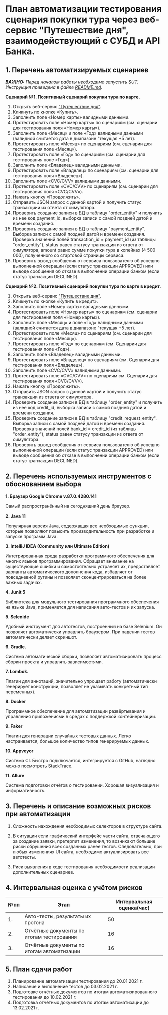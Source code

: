# План автоматизации тестирования сценария покупки тура через веб-сервис "Путешествие дня", взаимодействующий с СУБД и API Банка.

## 1. Перечень автоматизируемых сценариев
***ВАЖНО:** Перед началом работы необходимо запустить SUT. Инструкция приведена в файле [README.md](https://github.com/komisuomi/QA_Diploma/blob/master/README.md)*.

**Сценарий №1. Позитивный сценарий покупки тура по карте.**
1. Открыть веб-сервис ["Путешествие дня"](http://localhost:8080/).
2. Кликнуть по кнопке «Купить».
3. Заполнить поле «Номер карты» валидными данными.
4. Протестировать поле «Номер карты» по сценариям (см. сценарии для тестирования поля «Номер карты»).
5. Заполнить поле «Месяц» и поле «Год» валидными данными (валидной считается дата в диапазоне "текущая +5 лет).
6. Протестировать поле «Месяц» по сценариям (см. сценарии для тестирования поле «Месяц»).
7. Протестировать поле «Год» по сценариям (см. сценарии для тестирования поле «Год»).
8. Заполнить поле «Владелец» валидными данными.
9. Протестировать поле «Владелец» по сценариям (см. сценарии для тестирования поля «Владелец»).
10. Заполнить поле «CVC/CVV» валидными данными.
11. Протестировать поле «CVC/CVV» по сценариям (см. сценарии для тестирования поля «CVC/CVV»).
12. Нажать кнопку «Продолжить».
13. Отправить JSON запрос с данной картой и получить статус  транзакциии из ответа от симулятора.
14. Проверить создание записи в БД в таблицу "order_entity" и получить из нее код payment_id, выборка записи с самой поздней датой и времени создания.
15. Проверить создание записи в БД в таблицу "payment_entity". Выборка записи с самой поздней датой и времени создания. Проверка значений полей transaction_id = payment_id (из таблицы "order_entity"), status равен статусу транзакции из ответа от симулятора, amount равно сумме покупки тура в копейках (4 500 000), полученного со стартовой страницы сервиса.
16. Проверить вывод сообщения от сервиса пользователю об успешно выполненной операции (если статус транзакции APPROVED) или выводе сообщения об отказе в выполнении операции банком (если статус транзакции DECLINED).

**Сценарий №2. Позитивный сценарий покупки тура по карте в кредит.**
1. Открыть веб-сервис ["Путешествие дня"](http://localhost:8080/).
2. Кликнуть по кнопке «Купить в кредит».
3. Заполнить поле «Номер карты» валидными данными.
4. Протестировать поле «Номер карты» по сценариям (см. сценарии для тестирования поля «Номер карты»).
5. Заполнить поле «Месяц» и поле «Год» валидными данными (валидной считается дата в диапазоне "текущая +5 лет).
6. Протестировать поле «Месяц» по сценариям (см. сценарии для тестирования поле «Месяц»).
7. Протестировать поле «Год» по сценариям (см. Сценарии для тестирования поле «Год»).
8. Заполнить поле «Владелец» валидными данными.
9. Протестировать поле «Владелец» по сценариям (см. Сценарии для тестирования поля «Владелец»).
10. Заполнить поле «CVC/CVV» валидными данными.
11. Протестировать поле «CVC/CVV» по сценариям см. Сценарии для тестирования поля «CVC/CVV»).
12. Нажать кнопку «Продолжить».
13. Отправить JSON запрос с данной картой и получить статус транзакции из ответа от симулятора.
14. Проверить создание записи в БД в таблицу "order_entity" и получить из нее код credit_id, выборка записи с самой поздней датой и времени создания.
15. Проверить создание записи в БД в таблицу "credit_request_entity". Выборка записи с самой поздней датой и времени создания. Проверка значений полей bank_id = credit_id (из таблицы "order_entity"), status равен статусу транзакции из ответа от симулятора.
16. Проверить вывод сообщения от сервиса пользователю об успешно выполненной операции (если статус транзакции APPROVED) или выводе сообщения об отказе в выполнении операции банком (если статус транзакции DECLINED).


## 2. Перечень используемых инструментов с обоснованием выбора

**1. Браузер Google Chrome v.87.0.4280.141**

Самый распространённый на сегодняшний день браузер.

**2. Java 11**

Популярная версия Java, содержащая все необходимые функции, которые позволяют повысить производительность при разработке и запуске программ Java.

**3. IntelliJ IDEA (Community или Ultimate Edition)**

Интегрированная среда разработки программного обеспечения для многих языков программирования. Обращает внимание на существующие ошибки и самостоятельно устраняет их, предоставляет варианты автоматического дополнения кода, избавляет от повседневной рутины и позволяет сконцентрироваться на более важных задачах.

**4. Junit 5**

Библиотека для модульного тестирования программного обеспечения на языке Java, применяется для написания авто-тестов и их запуска.

**5. Selenide**

Удобный инструмент для автотестов, построенный на базе Selenium. Он позволяет автоматически управлять браузером. При падении тестов автоматически делает скриншот.

**6. Gradle.**

Система автоматической сборки, позволяет автоматизировать процесс сборки проекта и управлять зависимостями.

**7. Lombok.**

Плагин для аннотаций, значительно упрощает работу (автоматически генерирует конструкции, позволяет не указывать конкретный тип переменных).

**8. Docker**

Программное обеспечение для автоматизации развёртывания и управления приложениями в средах с поддержкой контейнеризации.

**9. Faker**

Плагин для генерации случайных тестовых данных. Легко настраивается, большое количество типов генерируемых данных.

**10. Appveyor**

Система CI. Быстро подключается, интегрируется с GitHub, наглядно можно посмотреть StackTrace.

**11. Allure**

Система подготовки отчётов о тестировании. Хорошая визуализация и информативность.

## 3. Перечень и описание возможных рисков при автоматизации

1. Сложность нахождения необходимых селекторов в структуре сайта.

2. В ситуации если графический интерфейс части сайта, отвечающего за создание заявки, претерпит изменения, то возникают большие риски обрушения всех созданных ранее тестов. Следовательно, при любых изменениях UI сайта, необходимо актуализировать все автотесты.

3. Риск выявления в ходе тестирования необходимости реализации дополнительных сценариев.

## 4. Интервальная оценка с учётом рисков 
№пп | Этап  |Интервальная оценка(час)
--- | --- | ---
1.|Авто-тесты, результаты их прогона| 50
2.|Отчётные документы по итогам тестирования| 16
3.|Отчётные документы по итогам автоматизации| 16

## 5. План сдачи работ 
1. Планирование автоматизации тестирования до 20.01.2021 г.	
2. Написание и выполнение тестов до 03.02.2021 г.
3. Подготовке отчётных документов по итогам автоматизированного тестирования до 10.02.2021 г.
4. Подготовка отчётных документов по итогам автоматизации до 13.02.2021 г.
